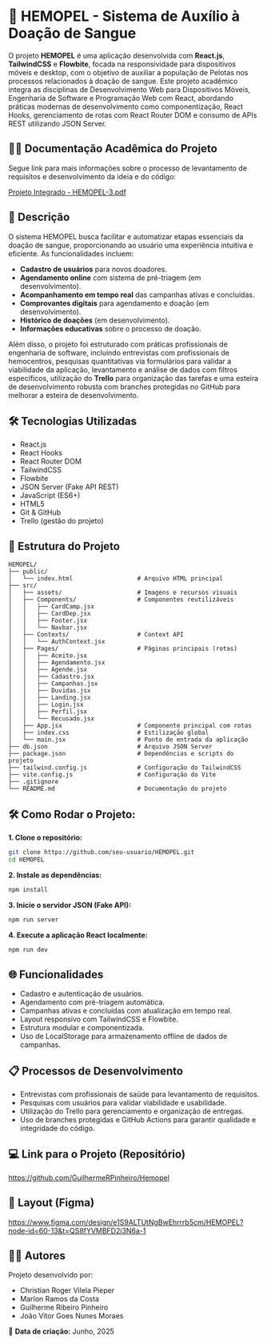 
# 🚀 HEMOPEL - Sistema de Auxílio à Doação de Sangue

O projeto **HEMOPEL** é uma aplicação desenvolvida com **React.js**, **TailwindCSS** e **Flowbite**, focada na responsividade para dispositivos móveis e desktop, com o objetivo de auxiliar a população de Pelotas nos processos relacionados à doação de sangue. Este projeto acadêmico integra as disciplinas de Desenvolvimento Web para Dispositivos Móveis, Engenharia de Software e Programação Web com React, abordando práticas modernas de desenvolvimento como componentização, React Hooks, gerenciamento de rotas com React Router DOM e consumo de APIs REST utilizando JSON Server.


## 👨‍🎓 Documentação Acadêmica do Projeto

Segue link para mais informações sobre o processo de levantamento de requisitos e desenvolvimento da ideia e do código:

[Projeto Integrado - HEMOPEL-3.pdf](https://github.com/user-attachments/files/20997902/Projeto.Integrado.-.HEMOPEL-3.pdf)


## 📌 Descrição

O sistema HEMOPEL busca facilitar e automatizar etapas essenciais da doação de sangue, proporcionando ao usuário uma experiência intuitiva e eficiente. As funcionalidades incluem:

- **Cadastro de usuários** para novos doadores.
- **Agendamento online** com sistema de pré-triagem (em desenvolvimento).
- **Acompanhamento em tempo real** das campanhas ativas e concluídas.
- **Comprovantes digitais** para agendamento e doação (em desenvolvimento).
- **Histórico de doações** (em desenvolvimento).
- **Informações educativas** sobre o processo de doação.

Além disso, o projeto foi estruturado com práticas profissionais de engenharia de software, incluindo entrevistas com profissionais de hemocentros, pesquisas quantitativas via formulários para validar a viabilidade da aplicação, levantamento e análise de dados com filtros específicos, utilização do **Trello** para organização das tarefas e uma esteira de desenvolvimento robusta com branches protegidas no GitHub para melhorar a esteira de desenvolvimento.

## 🛠️ Tecnologias Utilizadas

- React.js
- React Hooks
- React Router DOM
- TailwindCSS
- Flowbite
- JSON Server (Fake API REST)
- JavaScript (ES6+)
- HTML5
- Git & GitHub
- Trello (gestão do projeto)

## 📁 Estrutura do Projeto

```
HEMOPEL/
├── public/
│   └── index.html                  # Arquivo HTML principal
├── src/
│   ├── assets/                     # Imagens e recursos visuais
│   ├── Components/                 # Componentes reutilizáveis
│   │   ├── CardCamp.jsx
│   │   ├── CardDep.jsx
│   │   ├── Footer.jsx
│   │   └── Navbar.jsx
│   ├── Contexts/                   # Context API
│   │   └── AuthContext.jsx
│   ├── Pages/                      # Páginas principais (rotas)
│   │   ├── Aceito.jsx
│   │   ├── Agendamento.jsx
│   │   ├── Agende.jsx
│   │   ├── Cadastro.jsx
│   │   ├── Campanhas.jsx
│   │   ├── Duvidas.jsx
│   │   ├── Landing.jsx
│   │   ├── Login.jsx
│   │   ├── Perfil.jsx
│   │   └── Recusado.jsx
│   ├── App.jsx                     # Componente principal com rotas
│   ├── index.css                   # Estilização global
│   └── main.jsx                    # Ponto de entrada da aplicação
├── db.json                         # Arquivo JSON Server
├── package.json                    # Dependências e scripts do projeto
├── tailwind.config.js              # Configuração do TailwindCSS
├── vite.config.js                  # Configuração do Vite
├── .gitignore
└── README.md                       # Documentação do projeto
```

## 🛠️ Como Rodar o Projeto:

**1. Clone o repositório:**

```bash
git clone https://github.com/seu-usuario/HEMOPEL.git
cd HEMOPEL
```

**2. Instale as dependências:**

```bash
npm install
```

**3. Inicie o servidor JSON (Fake API):**

```bash
npm run server
```

**4. Execute a aplicação React localmente:**

```bash
npm run dev
```

## 🌐 Funcionalidades

- Cadastro e autenticação de usuários.
- Agendamento com pré-triagem automática.
- Campanhas ativas e concluídas com atualização em tempo real.
- Layout responsivo com TailwindCSS e Flowbite.
- Estrutura modular e componentizada.
- Uso de LocalStorage para armazenamento offline de dados de campanhas.

## 📋 Processos de Desenvolvimento

- Entrevistas com profissionais de saúde para levantamento de requisitos.
- Pesquisas com usuários para validar viabilidade e usabilidade.
- Utilização do Trello para gerenciamento e organização de entregas.
- Uso de branches protegidas e GitHub Actions para garantir qualidade e integridade do código.

## 💻 Link para o Projeto (Repositório)

https://github.com/GuilhermeRPinheiro/Hemopel

## 🎨 Layout (Figma)

https://www.figma.com/design/e1S9ALTUtNgBwEhrrrb5cm/HEMOPEL?node-id=60-13&t=QS8fYVMBFD2j3N6a-1

## 👨‍🎓 Autores

Projeto desenvolvido por:

- Christian Roger Vilela Pieper
- Marlon Ramos da Costa
- Guilherme Ribeiro Pinheiro
- João Vitor Goes Nunes Moraes

📅 **Data de criação:** Junho, 2025
